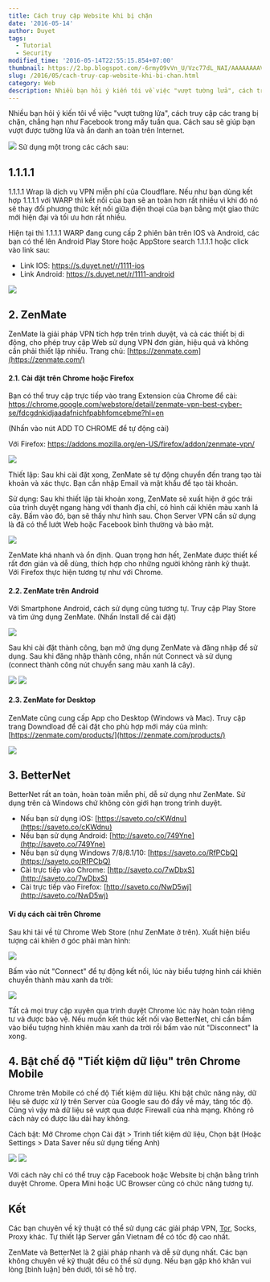 ```yaml
---
title: Cách truy cập Website khi bị chặn
date: '2016-05-14'
author: Duyet
tags:
  - Tutorial
  - Security
modified_time: '2016-05-14T22:55:15.854+07:00'
thumbnail: https://2.bp.blogspot.com/-6rmyO9vVn_U/Vzc77dL_NAI/AAAAAAAAVD8/Wvsfgk_OvMUeC5hCRyDPoAe39khT159KQCK4B/s1600/zenmate-14-535x535.png
slug: /2016/05/cach-truy-cap-website-khi-bi-chan.html
category: Web
description: Nhiều bạn hỏi ý kiến tôi về việc "vượt tường lửa", cách truy cập các trang bị chặn, chẳng hạn như Facebook trong mấy tuần qua. Cách sau sẽ giúp bạn vượt được tường lửa và ẩn danh an toàn trên Internet.
---
```


Nhiều bạn hỏi ý kiến tôi về việc "vượt tường lửa", cách truy cập các trang bị chặn, chẳng hạn như Facebook trong mấy tuần qua. Cách sau sẽ giúp bạn vượt được tường lửa và ẩn danh an toàn trên Internet.

![](https://2.bp.blogspot.com/-6rmyO9vVn_U/Vzc77dL_NAI/AAAAAAAAVD8/Wvsfgk_OvMUeC5hCRyDPoAe39khT159KQCK4B/s1600/zenmate-14-535x535.png)
Sử dụng một trong các cách sau:

## 1.1.1.1

1.1.1.1 Wrap là dịch vụ VPN miễn phí của Cloudflare. Nếu như bạn dùng kết hợp 1.1.1.1 với WARP thì kết nối của bạn sẽ an toàn hơn rất nhiều vì khi đó nó sẽ thay đổi phương thức kết nối giữa điện thoại của bạn bằng một giao thức mới hiện đại và tối ưu hơn rất nhiều.

Hiện tại thì 1.1.1.1 WARP đang cung cấp 2 phiên bản trên IOS và Android, các bạn có thể lên Android Play Store hoặc AppStore search 1.1.1.1 hoặc click vào link sau:

- Link IOS: https://s.duyet.net/r/1111-ios
- Link Android: https://s.duyet.net/r/1111-android

![](https://lh3.googleusercontent.com/hRk1fa8UwnrIdg5FJt9wRfFz7805vhTRuoDoQB0Pl61oMDxxBqgDXwcXwtej4ulWeA=w2880-h1522-rw)

## 2. ZenMate

ZenMate là giải pháp VPN tích hợp trên trình duyệt, và cả các thiết bị di động, cho phép truy cập Web sử dụng VPN đơn giản, hiệu quả và không cần phải thiết lập nhiều.
Trang chủ: [https://zenmate.com](https://zenmate.com/)

#### 2.1. Cài đặt trên Chrome hoặc Firefox

Bạn có thể truy cập trực tiếp vào trang Extension của Chrome để cài: https://chrome.google.com/webstore/detail/zenmate-vpn-best-cyber-se/fdcgdnkidjaadafnichfpabhfomcebme?hl=en

(Nhấn vào nút ADD TO CHROME để tự động cài)

Với Firefox: https://addons.mozilla.org/en-US/firefox/addon/zenmate-vpn/

![](https://1.bp.blogspot.com/-zS2wjA1SbA0/Vzcug6RQS2I/AAAAAAAAVCA/zf5f1fJdfZI1E1l-nhA2mozH4HYlRvA6gCK4B/s1600/zenmate-duyetdev.png)

Thiết lập: Sau khi cài đặt xong, ZenMate sẽ tự động chuyển đến trang tạo tài khoản và xác thực. Bạn cần nhập Email và mật khẩu để tạo tài khoản.

Sử dụng: Sau khi thiết lập tài khoản xong, ZenMate sẽ xuất hiện ở góc trái của trình duyệt ngang hàng với thanh địa chỉ, có hình cái khiên màu xanh lá cây. Bấm vào đó, bạn sẽ thấy như hình sau. Chọn Server VPN cần sử dụng là đã có thể lướt Web hoặc Facebook bình thường và bảo mật.

![](https://3.bp.blogspot.com/-1knBl0-PL8c/Vzcys1kqHwI/AAAAAAAAVCc/JYxeHrMhrg0msgxWMqwKCZ6ruFZtvTBbgCK4B/s1600/zenmate-duyetdev-2.png)

ZenMate khá nhanh và ổn định. Quan trọng hơn hết, ZenMate được thiết kế rất đơn giản và dễ dùng, thích hợp cho những người không rành kỹ thuật. Với Firefox thực hiện tương tự như với Chrome.

#### 2.2. ZenMate trên Android

Với Smartphone Android, cách sử dụng cũng tương tự. Truy cập Play Store và tìm ứng dụng ZenMate.
(Nhấn Install để cài đặt)

[![](https://3.bp.blogspot.com/-IFR5trJHCQ8/Vzc2ZARNp9I/AAAAAAAAVDA/c35wN_F_6N4x1sP563SZ1MmLuCv54lpEQCK4B/s640/Screenshot_2016-05-14-21-18-58_com.android.vending.png)](https://3.bp.blogspot.com/-IFR5trJHCQ8/Vzc2ZARNp9I/AAAAAAAAVDA/c35wN_F_6N4x1sP563SZ1MmLuCv54lpEQCK4B/s1600/Screenshot_2016-05-14-21-18-58_com.android.vending.png)

Sau khi cài đặt thành công, bạn mở ứng dụng ZenMate và đăng nhập để sử dụng. Sau khi đăng nhập thành công, nhấn nút Connect và sử dụng (connect thành công nút chuyển sang màu xanh lá cây).

[![](https://1.bp.blogspot.com/-boJX_SRa7CQ/Vzc200gkGHI/AAAAAAAAVDQ/h1vTcCnbzg4nhMZIGEY4j-OZWZg_4sLvwCK4B/s640/Screenshot_2016-05-14-21-24-54_com.android.vpndialogs.png)](https://1.bp.blogspot.com/-boJX_SRa7CQ/Vzc200gkGHI/AAAAAAAAVDQ/h1vTcCnbzg4nhMZIGEY4j-OZWZg_4sLvwCK4B/s1600/Screenshot_2016-05-14-21-24-54_com.android.vpndialogs.png) [![](https://3.bp.blogspot.com/-qe3lttSB8UI/Vzc2iiLf-RI/AAAAAAAAVDI/YixU8LszvaA2w75vtFNucs1RrgGsu7ZdQCK4B/s640/Screenshot_2016-05-14-21-25-18_com.zenmate.android.png)](https://3.bp.blogspot.com/-qe3lttSB8UI/Vzc2iiLf-RI/AAAAAAAAVDI/YixU8LszvaA2w75vtFNucs1RrgGsu7ZdQCK4B/s1600/Screenshot_2016-05-14-21-25-18_com.zenmate.android.png)

#### 2.3. ZenMate for Desktop

ZenMate cũng cung cấp App cho Desktop (Windows và Mac). Truy cập trang Downdload để cài đặt cho phù hợp mới máy của mình: [https://zenmate.com/products/](https://zenmate.com/products/)

![](https://1.bp.blogspot.com/-nGZqzdb-5QY/VzdKCvCIDuI/AAAAAAAAVEc/kaFhFdptSmgUv-zdVSx0ZBae-batLKiogCLcB/s1600/screencapture-zenmate-com-products-1463241047991.png)

## 3. BetterNet

BetterNet rất an toàn, hoàn toàn miễn phí, dễ sử dụng như ZenMate. Sử dụng trên cả Windows chứ không còn giới hạn trong trình duyệt.

- Nếu bạn sử dụng iOS: [https://saveto.co/cKWdnu](https://saveto.co/cKWdnu)
- Nếu bạn sử dụng Android: [http://saveto.co/749Yne](http://saveto.co/749Yne)
- Nếu bạn sử dụng Windows 7/8/8.1/10: [https://saveto.co/RfPCbQ](https://saveto.co/RfPCbQ)
- Cài trực tiếp vào Chrome: [http://saveto.co/7wDbxS](http://saveto.co/7wDbxS)
- Cài trực tiếp vào Firefox: [http://saveto.co/NwD5wj](http://saveto.co/NwD5wj)

#### Ví dụ cách cài trên Chrome

Sau khi tải về từ Chrome Web Store (như ZenMate ở trên). Xuất hiện biểu tượng cái khiên ở góc phải màn hình:

[![](https://1.bp.blogspot.com/-cUMfhsFw3dU/Vzc6RzqUpbI/AAAAAAAAVDk/slJ6osBsI8UNDkuph9pTV9eKu5H-9sy9wCK4B/s1600/Screenshot%2Bfrom%2B2016-05-14%2B21-45-20.png)](https://1.bp.blogspot.com/-cUMfhsFw3dU/Vzc6RzqUpbI/AAAAAAAAVDk/slJ6osBsI8UNDkuph9pTV9eKu5H-9sy9wCK4B/s1600/Screenshot%2Bfrom%2B2016-05-14%2B21-45-20.png)

Bấm vào nút "Connect" để tự động kết nối, lúc này biểu tượng hình cái khiên chuyển thành màu xanh da trời:

[![](https://2.bp.blogspot.com/-gpn8aFIKC0I/Vzc6hvtmX0I/AAAAAAAAVDs/b2GXUAt8rEc0LWpl-q2fABdHCCnuNiIjwCK4B/s1600/Screenshot%2Bfrom%2B2016-05-14%2B21-45-27.png)](https://2.bp.blogspot.com/-gpn8aFIKC0I/Vzc6hvtmX0I/AAAAAAAAVDs/b2GXUAt8rEc0LWpl-q2fABdHCCnuNiIjwCK4B/s1600/Screenshot%2Bfrom%2B2016-05-14%2B21-45-27.png)

Tất cả mọi truy cập xuyên qua trình duyệt Chrome lúc này hoàn toàn riêng tư và được bảo vệ. Nếu muốn kết thúc kết nối vào BetterNet, chỉ cần bấm vào biểu tượng hình khiên màu xanh da trời rồi bấm vào nút "Disconnect" là xong.

## 4. Bật chế độ "Tiết kiệm dữ liệu" trên Chrome Mobile

Chrome trên Mobile có chế độ Tiết kiệm dữ liệu. Khi bật chức năng này, dữ liệu sẽ được xử lý trên Server của Google sau đó đẩy về máy, tăng tốc độ. Cũng vì vậy mà dữ liệu sẽ vượt qua được Firewall của nhà mạng. Không rõ cách này có được lâu dài hay không.

Cách bật: Mở Chrome chọn Cài đặt > Trình tiết kiệm dữ liệu, Chọn bật
(Hoặc Settings > Data Saver nếu sử dụng tiếng Anh)

[![](https://3.bp.blogspot.com/-79AODl6OLlo/VzdG91qSqTI/AAAAAAAAVEQ/ybPSkdLn2mwZDftuztZibaepko2F9CWHACK4B/s640/Screenshot_2016-05-14-22-34-19_com.android.chrome.png)](https://3.bp.blogspot.com/-79AODl6OLlo/VzdG91qSqTI/AAAAAAAAVEQ/ybPSkdLn2mwZDftuztZibaepko2F9CWHACK4B/s1600/Screenshot_2016-05-14-22-34-19_com.android.chrome.png) [![](https://4.bp.blogspot.com/-c4YYCunb3Yg/VzdG931PYpI/AAAAAAAAVEU/WIwBw8mOwikHCVs7gCaMHegR5u_nYpO8wCK4B/s640/Screenshot_2016-05-14-22-34-54_com.android.chrome.png)](https://4.bp.blogspot.com/-c4YYCunb3Yg/VzdG931PYpI/AAAAAAAAVEU/WIwBw8mOwikHCVs7gCaMHegR5u_nYpO8wCK4B/s1600/Screenshot_2016-05-14-22-34-54_com.android.chrome.png)

Với cách này chỉ có thể truy cập Facebook hoặc Website bị chặn bằng trình duyệt Chrome. Opera Mini hoặc UC Browser cũng có chức năng tương tự.

## Kết

Các bạn chuyên về kỹ thuật có thể sử dụng các giải pháp VPN, [Tor](https://www.torproject.org/), Socks, Proxy khác. Tự thiết lập Server gần Vietnam để có tốc độ cao nhất.

ZenMate và BetterNet là 2 giải pháp nhanh và dễ sử dụng nhất. Các bạn không chuyên về kỹ thuật đều có thể sử dụng. Nếu bạn gặp khó khăn vui lòng [bình luận] bên dưới, tôi sẽ hỗ trợ.
